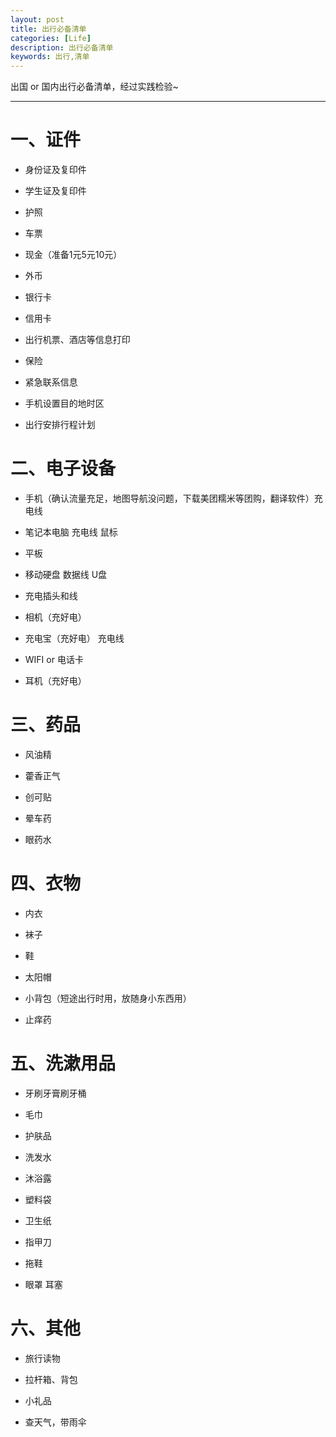 ```yaml
---
layout: post
title: 出行必备清单
categories: [Life]
description: 出行必备清单
keywords: 出行,清单
---
```


出国 or 国内出行必备清单，经过实践检验~

---

# 一、证件

- 身份证及复印件

- 学生证及复印件

- 护照

- 车票

- 现金（准备1元5元10元）

- 外币

- 银行卡

- 信用卡

- 出行机票、酒店等信息打印

- 保险

- 紧急联系信息

- 手机设置目的地时区

- 出行安排行程计划

# 二、电子设备

- 手机（确认流量充足，地图导航没问题，下载美团糯米等团购，翻译软件）充电线

- 笔记本电脑 充电线 鼠标

- 平板

- 移动硬盘 数据线 U盘

- 充电插头和线

- 相机（充好电）

- 充电宝（充好电） 充电线

- WIFI or 电话卡

- 耳机（充好电）

# 三、药品

- 风油精

- 藿香正气

- 创可贴

- 晕车药

- 眼药水

# 四、衣物

- 内衣

- 袜子

- 鞋

- 太阳帽

- 小背包（短途出行时用，放随身小东西用）

- 止痒药

# 五、洗漱用品

- 牙刷牙膏刷牙桶

- 毛巾

- 护肤品

- 洗发水

- 沐浴露

- 塑料袋

- 卫生纸

- 指甲刀

- 拖鞋

- 眼罩 耳塞

# 六、其他

- 旅行读物

- 拉杆箱、背包

- 小礼品

- 查天气，带雨伞